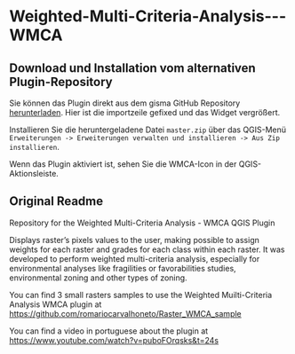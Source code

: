 

# Weighted-Multi-Criteria-Analysis---WMCA

## Download und Installation vom alternativen Plugin-Repository

Sie können das Plugin direkt aus dem gisma GitHub Repository [herunterladen](https://github.com/gisma/Weighted-Multi-Criteria-Analysis---WMCA/archive/refs/heads/master.zip). Hier ist die importzeile gefixed und das Widget vergrößert. 

Installieren Sie die heruntergeladene Datei `master.zip` über das QGIS-Menü `Erweiterungen -> Erweiterungen verwalten und installieren -> Aus Zip installieren`.

Wenn das Plugin aktiviert ist, sehen Sie die WMCA-Icon in der QGIS-Aktionsleiste.


## Original Readme

Repository for the Weighted Multi-Criteria Analysis - WMCA QGIS Plugin

Displays raster’s pixels values to the user, making possible to assign weights for each raster and grades for each class within each raster. It was developed to perform weighted multi-criteria analysis, especially for environmental analyses like fragilities or favorabilities studies, environmental zoning and other types of zoning.

You can find 3 small rasters samples to use the Weighted Muilti-Criteria Analysis WMCA plugin at
https://github.com/romariocarvalhoneto/Raster_WMCA_sample

You can find a video in portuguese about the plugin at 
https://www.youtube.com/watch?v=puboFOrqsks&t=24s


